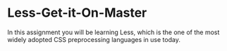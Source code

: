 # Less-Get-it-On-Master
In this assignment you will be learning Less, which is the one of the most widely adopted CSS preprocessing languages in use today.
